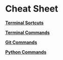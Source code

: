 # Cheat Sheet

**[Terminal Sortcuts](Terminal_Shortcuts.md)**

**[Terminal Commands](#tTerminal_Commands.md)**

**[Git Commands](Git_Commands.md)**

**[Python Commands](Python_Commands.md)**
